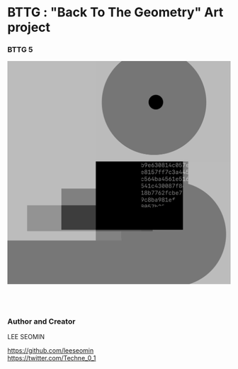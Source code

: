# BTTG : "Back To The Geometry" Art project 


### BTTG 5

<img src="https://github.com/leeseomin/BTTG/blob/main/ART/5.png" width="2000">    

  <br/>  <br/> 

















 ### Author and Creator
 
 LEE SEOMIN
 
 https://github.com/leeseomin 
  <br/> 
 https://twitter.com/Techne_0_1
 
 
 
 
